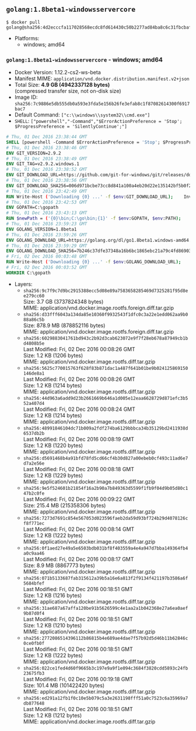 ## `golang:1.8beta1-windowsservercore`

```console
$ docker pull golang@sha256:4d2ecccfa117028568ecdc8fd614430c50b2277ad84ba8c6c31fbcbaf7d1cc34
```

-	Platforms:
	-	windows; amd64

### `golang:1.8beta1-windowsservercore` - windows; amd64

-	Docker Version: 1.12.2-cs2-ws-beta
-	Manifest MIME: `application/vnd.docker.distribution.manifest.v2+json`
-	Total Size: **4.9 GB (4942337128 bytes)**  
	(compressed transfer size, not on-disk size)
-	Image ID: `sha256:7c9886e5db555db0a593e3fda5e156b26fe3efab8c1f87082614300f6917bac7`
-	Default Command: `["c:\\windows\\system32\\cmd.exe"]`
-	`SHELL`: `["powershell","-Command","$ErrorActionPreference = 'Stop'; $ProgressPreference = 'SilentlyContinue';"]`

```dockerfile
# Thu, 01 Dec 2016 23:38:44 GMT
SHELL [powershell -Command $ErrorActionPreference = 'Stop'; $ProgressPreference = 'SilentlyContinue';]
# Thu, 01 Dec 2016 23:38:46 GMT
ENV GIT_VERSION=2.9.2
# Thu, 01 Dec 2016 23:38:49 GMT
ENV GIT_TAG=v2.9.2.windows.1
# Thu, 01 Dec 2016 23:38:52 GMT
ENV GIT_DOWNLOAD_URL=https://github.com/git-for-windows/git/releases/download/v2.9.2.windows.1/Git-2.9.2-64-bit.exe
# Thu, 01 Dec 2016 23:38:56 GMT
ENV GIT_DOWNLOAD_SHA256=006d971bcbe73cc8d841a100a4eb20d22e135142bf5b0f2120722fd420e166e5
# Thu, 01 Dec 2016 23:42:49 GMT
RUN Write-Host ('Downloading {0} ...' -f $env:GIT_DOWNLOAD_URL); 	Invoke-WebRequest -Uri $env:GIT_DOWNLOAD_URL -OutFile 'git.exe'; 		Write-Host ('Verifying sha256 ({0}) ...' -f $env:GIT_DOWNLOAD_SHA256); 	if ((Get-FileHash git.exe -Algorithm sha256).Hash -ne $env:GIT_DOWNLOAD_SHA256) { 		Write-Host 'FAILED!'; 		exit 1; 	}; 		Write-Host 'Installing ...'; 	Start-Process 		-Wait 		-FilePath ./git.exe 		-ArgumentList @( 			'/VERYSILENT', 			'/NORESTART', 			'/NOCANCEL', 			'/SP-', 			'/SUPPRESSMSGBOXES', 						'/COMPONENTS=assoc_sh', 						'/DIR=C:\git' 		); 		Write-Host 'Updating PATH ...'; 	$env:PATH = 'C:\git\bin;C:\git\mingw64\bin;C:\git\usr\bin;' + $env:PATH; 	[Environment]::SetEnvironmentVariable('PATH', $env:PATH, [EnvironmentVariableTarget]::Machine); 		Write-Host 'Verifying install ...'; 	Write-Host '  git --version'; git --version; 	Write-Host '  bash --version'; bash --version; 	Write-Host '  curl --version'; curl.exe --version; 		Write-Host 'Removing installer ...'; 	Remove-Item git.exe -Force; 		Write-Host 'Complete.';
# Thu, 01 Dec 2016 23:42:53 GMT
ENV GOPATH=C:\gopath
# Thu, 01 Dec 2016 23:43:13 GMT
RUN $newPath = ('{0}\bin;C:\go\bin;{1}' -f $env:GOPATH, $env:PATH); 	Write-Host ('Updating PATH: {0}' -f $newPath); 	[Environment]::SetEnvironmentVariable('PATH', $newPath, [EnvironmentVariableTarget]::Machine);
# Thu, 01 Dec 2016 23:59:23 GMT
ENV GOLANG_VERSION=1.8beta1
# Thu, 01 Dec 2016 23:59:26 GMT
ENV GOLANG_DOWNLOAD_URL=https://golang.org/dl/go1.8beta1.windows-amd64.zip
# Thu, 01 Dec 2016 23:59:29 GMT
ENV GOLANG_DOWNLOAD_SHA256=7b246c37dfe37348a16b6bc1865ebc21a79c4fd869032fba78c65e46b11b741b
# Fri, 02 Dec 2016 00:03:48 GMT
RUN Write-Host ('Downloading {0} ...' -f $env:GOLANG_DOWNLOAD_URL); 	Invoke-WebRequest -Uri $env:GOLANG_DOWNLOAD_URL -OutFile 'go.zip'; 		Write-Host ('Verifying sha256 ({0}) ...' -f $env:GOLANG_DOWNLOAD_SHA256); 	if ((Get-FileHash go.zip -Algorithm sha256).Hash -ne $env:GOLANG_DOWNLOAD_SHA256) { 		Write-Host 'FAILED!'; 		exit 1; 	}; 		Write-Host 'Expanding ...'; 	Expand-Archive go.zip -DestinationPath C:\; 		Write-Host 'Verifying install ("go version") ...'; 	go version; 		Write-Host 'Removing ...'; 	Remove-Item go.zip -Force; 		Write-Host 'Complete.';
# Fri, 02 Dec 2016 00:03:52 GMT
WORKDIR C:\gopath
```

-	Layers:
	-	`sha256:9c7f9c7d9bc2915388ecc5d08e89a7583658285469d7325281f95d8ee279cc60`  
		Size: 3.7 GB (3737824348 bytes)  
		MIME: application/vnd.docker.image.rootfs.foreign.diff.tar.gzip
	-	`sha256:d33fff6043a134da85e10360f9932543f1dfc0c3a22e1edd062aa9b088a86c5b`  
		Size: 878.9 MB (878852116 bytes)  
		MIME: application/vnd.docker.image.rootfs.foreign.diff.tar.gzip
	-	`sha256:6029883041761bd943c2b92d3cab623072e9f7f28eb678a87949cb1bd4808b5e`  
		Last Modified: Fri, 02 Dec 2016 00:08:26 GMT  
		Size: 1.2 KB (1206 bytes)  
		MIME: application/vnd.docker.image.rootfs.diff.tar.gzip
	-	`sha256:5625c770015763f628f83b871dac1a487f641b01be9b024125869150146de8a1`  
		Last Modified: Fri, 02 Dec 2016 00:08:26 GMT  
		Size: 1.2 KB (1214 bytes)  
		MIME: application/vnd.docker.image.rootfs.diff.tar.gzip
	-	`sha256:44d963a6add9d23b2661669b646a1d005e12eaa6628729d871efc3b552a407d4`  
		Last Modified: Fri, 02 Dec 2016 00:08:24 GMT  
		Size: 1.2 KB (1214 bytes)  
		MIME: application/vnd.docker.image.rootfs.diff.tar.gzip
	-	`sha256:48991846104dc71b009a2fdf274ba6129bbbca34b35129bd2411938d6537db2b`  
		Last Modified: Fri, 02 Dec 2016 00:08:19 GMT  
		Size: 1.2 KB (1220 bytes)  
		MIME: application/vnd.docker.image.rootfs.diff.tar.gzip
	-	`sha256:d5691468b4a91bfd78fd5cd66cf4b30d827a00ebeb0cf493c11ad6e7d7a2e56e`  
		Last Modified: Fri, 02 Dec 2016 00:08:18 GMT  
		Size: 1.2 KB (1229 bytes)  
		MIME: application/vnd.docker.image.rootfs.diff.tar.gzip
	-	`sha256:9e5f524601b21854f16a2b90a7b849363d5599f1fb9f04d9b05d80c147b2c0fe`  
		Last Modified: Fri, 02 Dec 2016 00:09:22 GMT  
		Size: 215.4 MB (215358306 bytes)  
		MIME: application/vnd.docker.image.rootfs.diff.tar.gzip
	-	`sha256:7273d7691c854e567053d023596faeb2da59d93bf724b29d4078126cf8f771ec`  
		Last Modified: Fri, 02 Dec 2016 00:08:14 GMT  
		Size: 1.2 KB (1222 bytes)  
		MIME: application/vnd.docker.image.rootfs.diff.tar.gzip
	-	`sha256:0f1aed27e49a5e6503bdb031bf8f403559a4e4a947d7bba149364fb4a0c9aa46`  
		Last Modified: Fri, 02 Dec 2016 00:08:17 GMT  
		Size: 8.9 MB (8867773 bytes)  
		MIME: application/vnd.docker.image.rootfs.diff.tar.gzip
	-	`sha256:071b5133687fab315612a39b5a16e6a813f2f9134f421197b3586a6f5684bfef`  
		Last Modified: Fri, 02 Dec 2016 00:18:51 GMT  
		Size: 1.2 KB (1216 bytes)  
		MIME: application/vnd.docker.image.rootfs.diff.tar.gzip
	-	`sha256:31ae687a67affa120be91b5626599c4e1aa2a1b042368e27a6ea0aef9b87d0f4`  
		Last Modified: Fri, 02 Dec 2016 00:18:51 GMT  
		Size: 1.2 KB (1210 bytes)  
		MIME: application/vnd.docker.image.rootfs.diff.tar.gzip
	-	`sha256:2772086514396112b86815b4e689ae4dae7f57b92d5d46b11b62846c0ce0fb0f`  
		Last Modified: Fri, 02 Dec 2016 00:18:51 GMT  
		Size: 1.2 KB (1222 bytes)  
		MIME: application/vnd.docker.image.rootfs.diff.tar.gzip
	-	`sha256:022ce1fed4d60f9665b3c197e9a9f1e094c3684f3820cdd5893c24fb23675fb3`  
		Last Modified: Fri, 02 Dec 2016 00:19:18 GMT  
		Size: 101.4 MB (101422420 bytes)  
		MIME: application/vnd.docker.image.rootfs.diff.tar.gzip
	-	`sha256:ed291a12fb1f0c10e5b079c5a3e2631198fff51a0c7523c6a35969a7db877648`  
		Last Modified: Fri, 02 Dec 2016 00:18:51 GMT  
		Size: 1.2 KB (1212 bytes)  
		MIME: application/vnd.docker.image.rootfs.diff.tar.gzip
